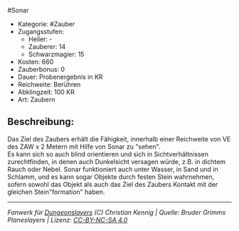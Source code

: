 #Sonar  
- Kategorie: #Zauber  
- Zugangsstufen:  
  - Heiler: -  
  - Zauberer: 14  
  - Schwarzmagier: 15  
- Kosten: 660  
- Zauberbonus: 0  
- Dauer: Probenergebnis in KR  
- Reichweite: Berühren  
- Abklingzeit: 100 KR  
- Art: Zaubern     

## Beschreibung:
Das Ziel des Zaubers erhält die Fähigkeit, innerhalb einer Reichweite von VE des ZAW x 2 Metern mit Hilfe von Sonar zu "sehen".<br>Es kann sich so auch blind orientieren und sich in Sichtverhältnissen zurechtfinden, in denen auch Dunkelsicht versagen würde, z.B. in dichtem Rauch oder Nebel. Sonar funktioniert auch unter Wasser, in Sand und in Schlamm, und es kann sogar Objekte durch festen Stein wahrnehmen, sofern sowohl das Objekt als auch das Ziel des Zaubers Kontakt mit der gleichen Stein"formation" haben.


___
*Fanwerk für [Dungeonslayers](https://www.dungeonslayers.net/) (C) Christian Kennig | Quelle: Bruder Grimms Planeslayers | Lizenz: [CC-BY-NC-SA 4.0](https://creativecommons.org/licenses/by-nc-sa/4.0/deed.de)*